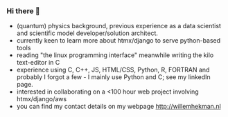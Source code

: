 ### Hi there 👋

- (quantum) physics background, previous experience as a data scientist and scientific model developer/solution architect.
- currently keen to learn more about htmx/django to serve python-based tools
- reading "the linux programming interface" meanwhile writing the kilo text-editor in C
- experience using C, C++, JS, HTML/CSS, Python, R, FORTRAN and probably I forgot a few - I mainly use Python and C; see my linkedIn page.
- interested in collaborating on a <100 hour web project involving htmx/django/aws
- you can find my contact details on my webpage http://willemhekman.nl

<!--
**whekman/whekman** is a ✨ _special_ ✨ repository because its `README.md` (this file) appears on your GitHub profile.

Here are some ideas to get you started:

- 🔭 I’m currently working on ...
- 🌱 I’m currently learning ...
- 👯 I’m looking to collaborate on ...
- 🤔 I’m looking for help with ...
- 💬 Ask me about ...
- 📫 How to reach me: ...
- 😄 Pronouns: ...
- ⚡ Fun fact: ...
-->
